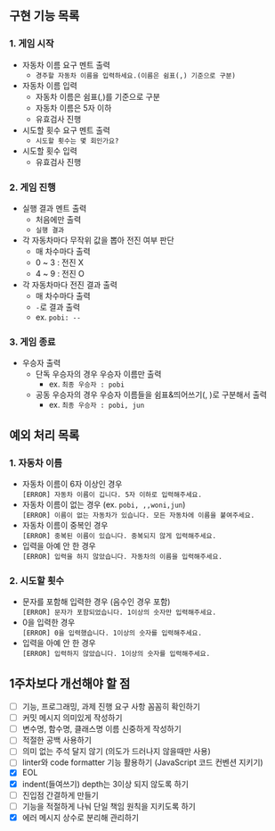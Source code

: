 ## 구현 기능 목록

### 1. 게임 시작

- 자동차 이름 요구 멘트 출력
  - `경주할 자동차 이름을 입력하세요.(이름은 쉼표(,) 기준으로 구분)`
- 자동차 이름 입력
  - 자동차 이름은 쉼표(,)를 기준으로 구분
  - 자동차 이름은 5자 이하
  - 유효검사 진행
- 시도할 횟수 요구 멘트 출력
  - `시도할 횟수는 몇 회인가요?`
- 시도할 횟수 입력
  - 유효검사 진행

### 2. 게임 진행

- 실행 결과 멘트 출력
  - 처음에만 출력
  - `실행 결과`
- 각 자동차마다 무작위 값을 뽑아 전진 여부 판단
  - 매 차수마다 출력
  - 0 ~ 3 : 전진 X
  - 4 ~ 9 : 전진 O
- 각 자동차마다 전진 결과 출력
  - 매 차수마다 출력
  - `-`로 결과 출력
  - ex. `pobi: --`

### 3. 게임 종료

- 우승자 출력
  - 단독 우승자의 경우 우승자 이름만 출력
    - ex. `최종 우승자 : pobi`
  - 공동 우승자의 경우 우승자 이름들을 쉼표&띄어쓰기(, )로 구분해서 출력
    - ex. `최종 우승자 : pobi, jun`

## 예외 처리 목록

### 1. 자동차 이름

- 자동차 이름이 6자 이상인 경우  
  `[ERROR] 자동차 이름이 깁니다. 5자 이하로 입력해주세요.`
- 자동차 이름이 없는 경우 (ex. `pobi, ,,woni,jun`)  
  `[ERROR] 이름이 없는 자동차가 있습니다. 모든 자동차에 이름을 붙여주세요.`
- 자동차 이름이 중복인 경우  
  `[ERROR] 중복된 이름이 있습니다. 중복되지 않게 입력해주세요.`
- 입력을 아예 안 한 경우  
  `[ERROR] 입력을 하지 않았습니다. 자동차의 이름을 입력해주세요.`

### 2. 시도할 횟수

- 문자를 포함해 입력한 경우 (음수인 경우 포함)  
  `[ERROR] 문자가 포함되었습니다. 1이상의 숫자만 입력해주세요.`
- 0을 입력한 경우  
  `[ERROR] 0을 입력했습니다. 1이상의 숫자를 입력해주세요.`
- 입력을 아예 안 한 경우  
  `[ERROR] 입력하지 않았습니다. 1이상의 숫자를 입력해주세요.`

## 1주차보다 개선해야 할 점

- [ ] 기능, 프로그래밍, 과제 진행 요구 사항 꼼꼼히 확인하기
- [ ] 커밋 메시지 의미있게 작성하기
- [ ] 변수명, 함수명, 클래스명 이름 신중하게 작성하기
- [ ] 적절한 공백 사용하기
- [ ] 의미 없는 주석 달지 않기 (의도가 드러나지 않을때만 사용)
- [ ] linter와 code formatter 기능 활용하기 (JavaScript 코드 컨벤션 지키기)
- [x] EOL
- [x] indent(들여쓰기) depth는 3이상 되지 않도록 하기
- [ ] 진입점 간결하게 만들기
- [ ] 기능을 적절하게 나눠 단일 책임 원칙을 지키도록 하기
- [x] 에러 메시지 상수로 분리해 관리하기
